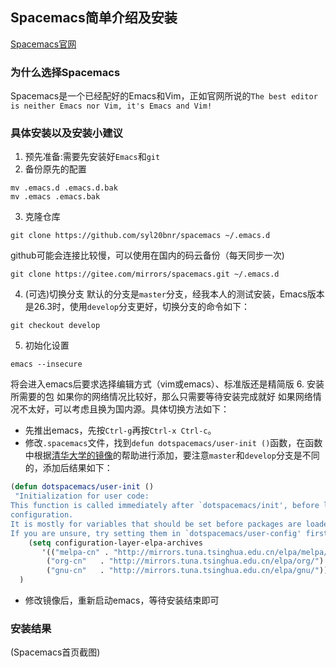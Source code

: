 ## Spacemacs简单介绍及安装
[Spacemacs官网](https://www.spacemacs.org)
### 为什么选择Spacemacs
Spacemacs是一个已经配好的Emacs和Vim，正如官网所说的`The best editor is neither Emacs nor Vim, it's Emacs and Vim!`
### 具体安装以及安装小建议
1. 预先准备:需要先安装好`Emacs`和`git`
2. 备份原先的配置
```shell
mv .emacs.d .emacs.d.bak
mv .emacs .emacs.bak
```
3. 克隆仓库
```shell
git clone https://github.com/syl20bnr/spacemacs ~/.emacs.d
```
github可能会连接比较慢，可以使用在国内的码云备份（每天同步一次)
```shell
git clone https://gitee.com/mirrors/spacemacs.git ~/.emacs.d
```
4. (可选)切换分支
默认的分支是`master`分支，经我本人的测试安装，Emacs版本是26.3时，使用`develop`分支更好，切换分支的命令如下：
```shell
git checkout develop
```
5. 初始化设置
```shell
emacs --insecure
```
将会进入emacs后要求选择编辑方式（vim或emacs）、标准版还是精简版
6. 安装所需要的包
如果你的网络情况比较好，那么只需要等待安装完成就好
如果网络情况不太好，可以考虑且换为国内源。具体切换方法如下：
- 先推出emacs，先按`Ctrl-g`再按`Ctrl-x Ctrl-c`。
- 修改`.spacemacs`文件，找到`defun dotspacemacs/user-init ()`函数，在函数中根据[清华大学的镜像](https://mirrors.tuna.tsinghua.edu.cn/help/elpa/)的帮助进行添加，要注意`master`和`develop`分支是不同的，添加后结果如下：
```lisp
(defun dotspacemacs/user-init ()
 "Initialization for user code:
This function is called immediately after `dotspacemacs/init', before layer
configuration.
It is mostly for variables that should be set before packages are loaded.
If you are unsure, try setting them in `dotspacemacs/user-config' first."
    (setq configuration-layer-elpa-archives
       '(("melpa-cn" . "http://mirrors.tuna.tsinghua.edu.cn/elpa/melpa/")
        ("org-cn"   . "http://mirrors.tuna.tsinghua.edu.cn/elpa/org/")
        ("gnu-cn"   . "http://mirrors.tuna.tsinghua.edu.cn/elpa/gnu/")))
  )
```
- 修改镜像后，重新启动emacs，等待安装结束即可
### 安装结果
(Spacemacs首页截图)